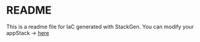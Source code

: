 # README
This is a readme file for IaC generated with StackGen.
You can modify your appStack -> [here](http://main.dev.stackgen.com/appstacks/bda925b2-3301-459e-9159-48e52896681f)
